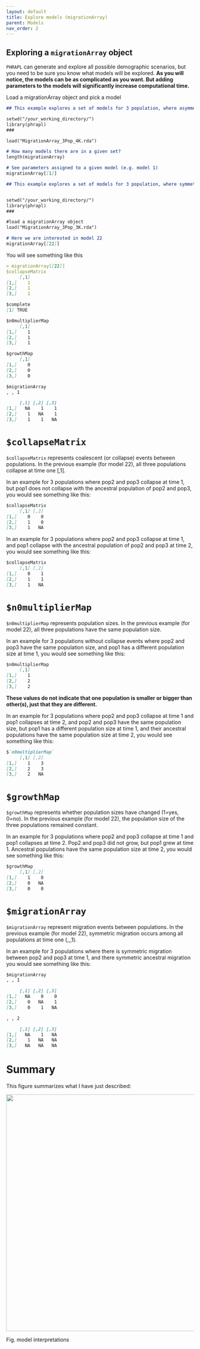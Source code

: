 ```yaml
---
layout: default
title: Explore models (migrationArray)
parent: Models
nav_order: 2
---
```


## Exploring a `migrationArray` object

`PHRAPL` can generate and explore all possible demographic scenarios, but you need to be sure you know what models will be explored. __As you will notice, the models can be as complicated as you want. But adding parameters to the models will significantly increase computational time.__

Load a migrationArray object and pick a model


```markdown
## This example explores a set of models for 3 population, where asymmetric migration is allowed and two topologies are fixed

setwd("/your_working_directory/")
library(phrapl)
###

load("MigrationArray_3Pop_4K.rda")

# How many models there are in a given set?
length(migrationArray)

# See parameters assigned to a given model (e.g. model 1)
migrationArray[[1]]

```






```markdown
## This example explores a set of models for 3 population, where symmetric migration is forced and all possible topologies will be included.


setwd("/your_working_directory/")
library(phrapl)
###

#load a migrationArray object
load("MigrationArray_3Pop_3K.rda")

# Here we are interested in model 22
migrationArray[[22]]
```

You will see something like this
```markdown
> migrationArray[[22]]
$collapseMatrix
     [,1]
[1,]    1
[2,]    1
[3,]    1

$complete
[1] TRUE

$n0multiplierMap
     [,1]
[1,]    1
[2,]    1
[3,]    1

$growthMap
     [,1]
[1,]    0
[2,]    0
[3,]    0

$migrationArray
, , 1

     [,1] [,2] [,3]
[1,]   NA    1    1
[2,]    1   NA    1
[3,]    1    1   NA

```


# `$collapseMatrix`
`$collapseMatrix` represents coalescent (or collapse) events between populations. In the previous example (for model 22), all three populations collapse at time one [,1]. 

In an example for 3 populations where pop2 and pop3 collapse at time 1, but pop1 does not collapse with the ancestral population of pop2 and pop3, you would see something like this:

```markdown
$collapseMatrix
     [,1] [,2]
[1,]    0    0
[2,]    1    0
[3,]    1   NA
```


In an example for 3 populations where pop2 and pop3 collapse at time 1, and pop1 collapse with the ancestral population of pop2 and pop3 at time 2, you would see something like this:

```markdown
$collapseMatrix
     [,1] [,2]
[1,]    0    1
[2,]    1    1
[3,]    1   NA
```


# `$n0multiplierMap`
`$n0multiplierMap` represents population sizes. In the previous example (for model 22), all three populations have the same population size. 

In an example for 3 populations without collapse events where pop2 and pop3 have the same population size, and pop1 has a different population size at time 1, you would see something like this:

```markdown
$n0multiplierMap
     [,1]
[1,]    1
[2,]    2
[3,]    2
```
__These values do not indicate that one population is smaller or bigger than other(s), just that they are different.__

In an example for 3 populations where pop2 and pop3 collapse at time 1 and pop1 collapses at time 2, and pop2 and pop3 have the same population size, but pop1 has a different population size at time 1, and their ancestral populations have the same population size at time 2, you would see something like this:

```markdown
$`n0multiplierMap`
     [,1] [,2]
[1,]    1    3
[2,]    2    3
[3,]    2   NA
```


# `$growthMap`
`$growthMap` represents whether population sizes have changed (1=yes, 0=no). In the previous example (for model 22), the population size of the three populations remained constant. 

In an example for 3 populations where pop2 and pop3 collapse at time 1 and pop1 collapses at time 2. Pop2 and pop3 did not grow, but pop1 grew at time 1. Ancestral populations have the same population size at time 2, you would see something like this:

```markdown
$growthMap
     [,1] [,2]
[1,]    1    0
[2,]    0   NA
[3,]    0    0
```


# `$migrationArray`
`$migrationArray` represent migration events between populations. In the previous example (for model 22), symmetric migration occurs among all populations at time one (,,,1).

In an example for 3 populations where there is symmetric migration between pop2 and pop3 at time 1, and there symmetric ancestral migration you would see something like this:

```markdown
$migrationArray
, , 1

     [,1] [,2] [,3]
[1,]   NA    0    0
[2,]    0   NA    1
[3,]    0    1   NA

, , 2

     [,1] [,2] [,3]
[1,]   NA    1   NA
[2,]    1   NA   NA
[3,]   NA   NA   NA
```



# Summary
This figure summarizes what I have just described:

<img src="https://github.com/ariadnamorales/phrapl-manual/blob/master/images/model.interpretation2.png?raw=true" width="660" height="636" />

Fig. model interpretations
